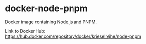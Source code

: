# docker-node-pnpm

Docker image containing Node.js and PNPM.

Link to Docker Hub: https://hub.docker.com/repository/docker/krieselreihe/node-pnpm
